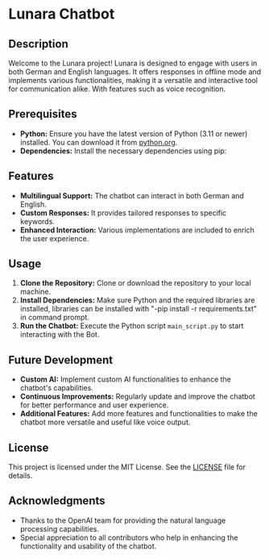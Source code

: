 # Lunara Chatbot

## Description

Welcome to the Lunara project! Lunara is designed to engage with users in both German and English languages. It offers responses in offline mode and implements various functionalities, making it a versatile and interactive tool for communication alike. With features such as voice recognition. 

## Prerequisites

- **Python:** Ensure you have the latest version of Python (3.11 or newer) installed. You can download it from [python.org](https://www.python.org/downloads/).
- **Dependencies:** Install the necessary dependencies using pip:


## Features

- **Multilingual Support:** The chatbot can interact in both German and English.
- **Custom Responses:** It provides tailored responses to specific keywords.
- **Enhanced Interaction:** Various implementations are included to enrich the user experience.

## Usage

1. **Clone the Repository:** Clone or download the repository to your local machine.
2. **Install Dependencies:** Make sure Python and the required libraries are installed, libraries can be installed with "-pip install -r requirements.txt" in command prompt.
3. **Run the Chatbot:** Execute the Python script `main_script.py` to start interacting with the Bot.

## Future Development

- **Custom AI:** Implement custom AI functionalities to enhance the chatbot's capabilities.
- **Continuous Improvements:** Regularly update and improve the chatbot for better performance and user experience.
- **Additional Features:** Add more features and functionalities to make the chatbot more versatile and useful like voice output.

## License

This project is licensed under the MIT License. See the [LICENSE](LICENSE) file for details.

## Acknowledgments

- Thanks to the OpenAI team for providing the natural language processing capabilities.
- Special appreciation to all contributors who help in enhancing the functionality and usability of the chatbot.
